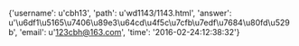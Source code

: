 {'username': u'cbh13', 'path': u'wd1143/1143.html', 'answer': u'\u6df1\u5165\u7406\u89e3\u64cd\u4f5c\u7cfb\u7edf\u7684\u80fd\u529b', 'email': u'123cbh@163.com', 'time': '2016-02-24:12:38:32'}